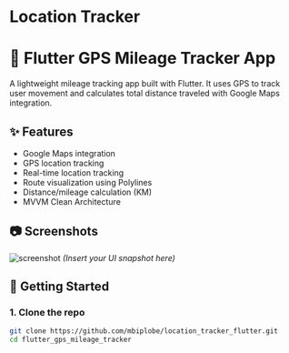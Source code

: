# Location Tracker

# 🚗 Flutter GPS Mileage Tracker App

A lightweight mileage tracking app built with Flutter. It uses GPS to track user movement and calculates total distance traveled with Google Maps integration.

## ✨ Features

- Google Maps integration
- GPS location tracking
- Real-time location tracking
- Route visualization using Polylines
- Distance/mileage calculation (KM)
- MVVM Clean Architecture

## 📷 Screenshots

![screenshot](assets/screenshot.png) *(Insert your UI snapshot here)*

## 🔧 Getting Started

### 1. Clone the repo
```bash
git clone https://github.com/mbiplobe/location_tracker_flutter.git
cd flutter_gps_mileage_tracker


